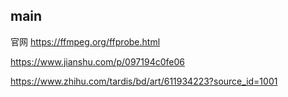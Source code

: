 ## main



官网 https://ffmpeg.org/ffprobe.html

https://www.jianshu.com/p/097194c0fe06

https://www.zhihu.com/tardis/bd/art/611934223?source_id=1001